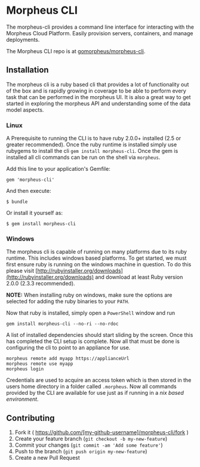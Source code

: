 # Morpheus CLI

The morpheus-cli provides a command line interface for interacting with the Morpheus Cloud Platform. Easily provision servers, containers, and manage deployments.

The Morpheus CLI repo is at [gomorpheus/morpheus-cli](https://github.com/gomorpheus/morpheus-cli/).

## Installation

The morpheus cli is a ruby based cli that provides a lot of functionality out of the box and is rapidly growing in coverage to be able to perform every task that can be performed in the morpheus UI. It is also a great way to get started in exploring the morpheus API and understanding some of the data model aspects.

### Linux

A Prerequisite to running the CLI is to have ruby 2.0.0+ installed (2.5 or greater recommended). Once the ruby runtime is installed simply use rubygems to install the cli `gem install morpheus-cli`. Once the gem is installed all cli commands can be run on the shell via `morpheus`.

Add this line to your application's Gemfile:

    gem 'morpheus-cli'

And then execute:

    $ bundle

Or install it yourself as:

    $ gem install morpheus-cli

### Windows

The morpheus cli is capable of running on many platforms due to its ruby runtime. This includes windows based platforms. To get started, we must first ensure ruby is running on the windows machine in question. To do this please visit [http://rubyinstaller.org/downloads](http://rubyinstaller.org/downloads) and download at least Ruby version 2.0.0 (2.3.3 recommended).

**NOTE:** When installing ruby on windows, make sure the options are selected for adding the ruby binaries to your `PATH`.

Now that ruby is installed, simply open a `PowerShell` window and run

```
gem install morpheus-cli --no-ri --no-rdoc
```

A list of installed dependencies should start sliding by the screen. Once this has completed the CLI setup is complete. Now all that must be done is configuring the cli to point to an appliance for use.

```
morpheus remote add myapp https://applianceUrl
morpheus remote use myapp
morpheus login
```

Credentials are used to acquire an access token which is then stored in the users home directory in a folder called `.morpheus`. Now all commands provided by the CLI are available for use just as if running in a *nix based environment*.

## Contributing

1. Fork it ( https://github.com/[my-github-username]/morpheus-cli/fork )
2. Create your feature branch (`git checkout -b my-new-feature`)
3. Commit your changes (`git commit -am 'Add some feature'`)
4. Push to the branch (`git push origin my-new-feature`)
5. Create a new Pull Request
